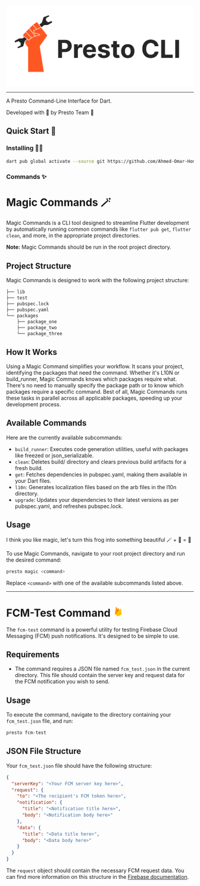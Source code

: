 ![Presto CLI Logo](assets/presto_cli_logo.png)

---

A Presto Command-Line Interface for Dart.

Developed with 🧡 by Presto Team 🐥

## Quick Start 🚀

### Installing 🧑‍💻

```bash
dart pub global activate --source git https://github.com/Ahmed-Omar-Hommir/presto-cli
```

### Commands ✨

# Magic Commands 🪄

Magic Commands is a CLI tool designed to streamline Flutter development by automatically running common commands like `flutter pub get`, `flutter clean`, and more, in the appropriate project directories.

**Note:** Magic Commands should be run in the root project directory.

## Project Structure

Magic Commands is designed to work with the following project structure:

```
├── lib
├── test
├── pubspec.lock
├── pubspec.yaml
└── packages
    ├── package_one
    ├── package_two
    └── package_three
```

## How It Works

Using a Magic Command simplifies your workflow. It scans your project, identifying the packages that need the command. Whether it's L10N or build_runner, Magic Commands knows which packages require what. There's no need to manually specify the package path or to know which packages require a specific command. Best of all, Magic Commands runs these tasks in parallel across all applicable packages, speeding up your development process.

## Available Commands

Here are the currently available subcommands:

- `build_runner`: Executes code generation utilities, useful with packages like freezed or json_serializable.
- `clean`: Deletes build/ directory and clears previous build artifacts for a fresh build.
- `get`: Fetches dependencies in pubspec.yaml, making them available in your Dart files.
- `l10n`: Generates localization files based on the arb files in the l10n directory.
- `upgrade`: Updates your dependencies to their latest versions as per pubspec.yaml, and refreshes pubspec.lock.

## Usage

I think you like magic, let's turn this frog into something beautiful 🪄 + 🐸 = 🐣

To use Magic Commands, navigate to your root project directory and run the desired command:

```bash
presto magic <command>
```

Replace `<command>` with one of the available subcommands listed above.

---

# FCM-Test Command <img src="assets/firebase-icon.svg" alt="Alternative Text" width="28" height="28" />

The `fcm-test` command is a powerful utility for testing Firebase Cloud Messaging (FCM) push notifications. It's designed to be simple to use.

## Requirements

- The command requires a JSON file named `fcm_test.json` in the current directory. This file should contain the server key and request data for the FCM notification you wish to send.

## Usage

To execute the command, navigate to the directory containing your `fcm_test.json` file, and run:

```bash
presto fcm-test
```

## JSON File Structure

Your `fcm_test.json` file should have the following structure:

```json
{
  "serverKey": "<Your FCM server key here>",
  "request": {
    "to": "<The recipient's FCM token here>",
    "notification": {
      "title": "<Notification title here>",
      "body": "<Notification body here>"
    },
    "data": {
      "title": "<Data title here>",
      "body": "<Data body here>"
    }
  }
}
```

The `request` object should contain the necessary FCM request data. You can find more information on this structure in the [Firebase documentation](https://firebase.google.com/docs/cloud-messaging).
